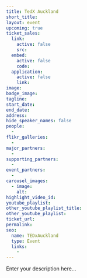 ```yaml
---
title: TedX Auckland
short_title:
layout: event
upcoming: true
ticket_sales:
  link:
    active: false
    src:
  embed:
    active: false
    code:
  application:
    active: false
    link:
image:
badge_image:
tagline:
start_date:
end_date:
address:
hide_speaker_names: false
people:
  -
flikr_galleries:
  -
major_partners:
  -
supporting_partners:
  -
event_partners:
  -
carousel_images:
  - image:
    alt:
highlight_video_id:
youtube_playlist:
other_youtube_playlist_title:
other_youtube_playlist:
ticket_url:
permalink:
seo:
  name: TEDxAuckland
  type: Event
  links:
    -
---
```


Enter your description here...
